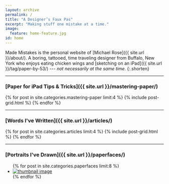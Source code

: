 ```yaml
---
layout: archive
permalink: /
title: "A Designer’s Faux Pas"
excerpt: "Making stuff one mistake at a time."
image:
  feature: home-feature.jpg
id: home
---
```


Made Mistakes is the personal website of [Michael Rose]({{ site.url }}/about/). A boring, tattooed, time traveling designer from Buffalo, New York who enjoys eating chicken wings and [sketching on an iPad]({{ site.url }}/tag/paper-by-53/) --- *not necessarily at the same time*.
{:.shorten}

---

### [Paper for iPad Tips & Tricks]({{ site.url }}/mastering-paper/)

<div class="tiles">
{% for post in site.categories.mastering-paper limit:4 %}
	{% include post-grid.html %}
{% endfor %}
</div><!-- /.tiles -->

---

### [Words I've Written]({{ site.url }}/articles/)

<div class="tiles">
{% for post in site.categories.articles limit:4 %}
  {% include post-grid.html %}
{% endfor %}
</div><!-- /.tiles -->

---

### [Portraits I've Drawn]({{ site.url }}/paperfaces/)

<ul class="th-grid-full">
{% for post in site.categories.paperfaces limit:8 %}
  <li><a href="{{ site.url }}{{ post.url }}" title="{{ post.title }}"><img src="{{ site.url }}/images/{{ post.image.thumb }}" alt="thumbnail image"></a></li>
{% endfor %}
</ul>
